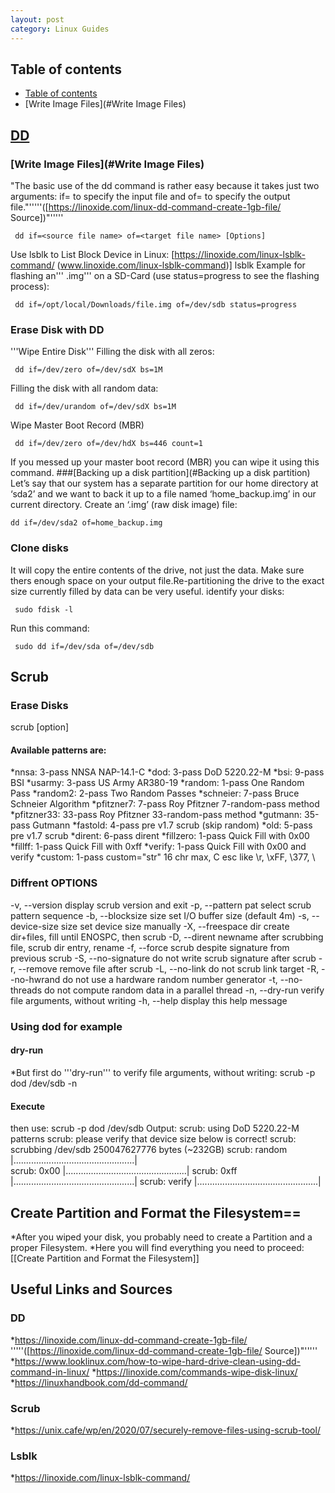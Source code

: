 ```yaml
---
layout: post
category: Linux Guides
---
```


## Table of contents
- [Table of contents](#table-of-contents)
- [Write Image Files](#Write Image Files)
## [DD](#DD)
### [Write Image Files](#Write Image Files)
"The basic use of the dd command is rather easy because it takes just two arguments: if= to specify the input file and of= to specify the output file."'''''([https://linoxide.com/linux-dd-command-create-1gb-file/ Source])"'''''
```
 dd if=<source file name> of=<target file name> [Options]
```
Use lsblk to List Block Device in Linux: [https://linoxide.com/linux-lsblk-command/ (www.linoxide.com/linux-lsblk-command)]
 lsblk
Example for flashing an''' .img''' on a SD-Card (use status=progress to see the flashing process):
```
 dd if=/opt/local/Downloads/file.img of=/dev/sdb status=progress
```
### Erase Disk with DD
'''Wipe Entire Disk'''
Filling the disk with all zeros:
```
 dd if=/dev/zero of=/dev/sdX bs=1M
```
Filling the disk with all random data:
```
 dd if=/dev/urandom of=/dev/sdX bs=1M
```
Wipe Master Boot Record (MBR)
```
 dd if=/dev/zero of=/dev/hdX bs=446 count=1
```
If you messed up your master boot record (MBR) you can wipe it using this command.
###[Backing up a disk partition](#Backing up a disk partition)
Let’s say that our system has a separate partition for our home directory at ‘sda2’ and we want to back it up to a file named ‘home_backup.img’ in our current directory. Create an ‘.img’ (raw disk image) file:
```
dd if=/dev/sda2 of=home_backup.img
```
### Clone disks
It will copy the entire contents of the drive, not just the data. Make sure thers enough space on your output file.Re-partitioning the drive to the exact size currently filled by data can be very useful.
identify your disks:
```
 sudo fdisk -l 
``` 
Run this command:
```
 sudo dd if=/dev/sda of=/dev/sdb
```
## Scrub
### Erase Disks
 scrub [option] <target>

#### Available patterns are:
*nnsa:          3-pass   NNSA NAP-14.1-C
*dod:           3-pass   DoD 5220.22-M
*bsi:           9-pass   BSI
*usarmy:        3-pass   US Army AR380-19
*random:        1-pass   One Random Pass
*random2:       2-pass   Two Random Passes
*schneier:      7-pass   Bruce Schneier Algorithm
*pfitzner7:     7-pass   Roy Pfitzner 7-random-pass method
*pfitzner33:   33-pass   Roy Pfitzner 33-random-pass method
*gutmann:      35-pass   Gutmann
*fastold:       4-pass   pre v1.7 scrub (skip random)
*old:           5-pass   pre v1.7 scrub
*dirent:        6-pass   dirent
*fillzero:      1-pass   Quick Fill with 0x00
*fillff:        1-pass   Quick Fill with 0xff
*verify:        1-pass   Quick Fill with 0x00 and verify
*custom:        1-pass   custom="str" 16 chr max, C esc like \r, \xFF, \377, \\

### Diffrent OPTIONS
  -v, --version           display scrub version and exit
  -p, --pattern pat       select scrub pattern sequence
  -b, --blocksize size    set I/O buffer size (default 4m)
  -s, --device-size size  set device size manually
  -X, --freespace dir     create dir+files, fill until ENOSPC, then scrub
  -D, --dirent newname    after scrubbing file, scrub dir entry, rename
  -f, --force             scrub despite signature from previous scrub
  -S, --no-signature      do not write scrub signature after scrub
  -r, --remove            remove file after scrub
  -L, --no-link           do not scrub link target
  -R, --no-hwrand         do not use a hardware random number generator
  -t, --no-threads        do not compute random data in a parallel thread
  -n, --dry-run           verify file arguments, without writing
  -h, --help              display this help message
### Using dod for example
#### dry-run
*But first do '''dry-run''' to verify file arguments, without writing:
 scrub -p dod /dev/sdb -n
#### Execute
then use:
 scrub -p dod /dev/sdb
Output:
 scrub: using DoD 5220.22-M patterns
 scrub: please verify that device size below is correct!
 scrub: scrubbing /dev/sdb 250047627776 bytes (~232GB)
 scrub: random  |................................................|   
 scrub: 0x00    |................................................|
 scrub: 0xff    |................................................|
 scrub: verify  |................................................|

## Create Partition and Format the Filesystem==
*After you wiped your disk, you probably need to create a Partition and a proper Filesystem.
*Here you will find everything you need to proceed: [[Create Partition and Format the Filesystem]]

## Useful Links and Sources
### DD
*https://linoxide.com/linux-dd-command-create-1gb-file/ '''''([https://linoxide.com/linux-dd-command-create-1gb-file/ Source])"'''''
*https://www.looklinux.com/how-to-wipe-hard-drive-clean-using-dd-command-in-linux/
*https://linoxide.com/commands-wipe-disk-linux/
*https://linuxhandbook.com/dd-command/
### Scrub
*https://unix.cafe/wp/en/2020/07/securely-remove-files-using-scrub-tool/
### Lsblk
*https://linoxide.com/linux-lsblk-command/
